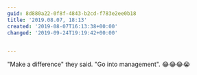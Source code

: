 ```yaml
---
guid: 8d880a22-0f8f-4843-b2cd-f783e2ee0b18
title: '2019.08.07, 18:13'
created: '2019-08-07T16:13:38+00:00'
changed: '2019-09-24T19:19:42+00:00'


---
```


"Make a difference" they said. "Go into management". 😂😂😂😭
